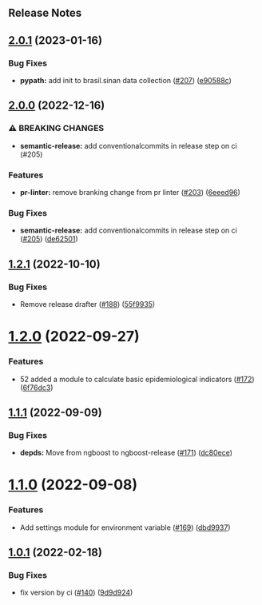 Release Notes
---

## [2.0.1](https://github.com/thegraphnetwork/epigraphhub_py/compare/2.0.0...2.0.1) (2023-01-16)


### Bug Fixes

* **pypath:** add init to brasil.sinan data collection ([#207](https://github.com/thegraphnetwork/epigraphhub_py/issues/207)) ([e90588c](https://github.com/thegraphnetwork/epigraphhub_py/commit/e90588c720115edfd85b514923cbcb558b1533e7))

## [2.0.0](https://github.com/thegraphnetwork/epigraphhub_py/compare/1.2.1...2.0.0) (2022-12-16)


### ⚠ BREAKING CHANGES

* **semantic-release:** add conventionalcommits in release step on ci (#205)

### Features

* **pr-linter:** remove branking change from pr linter ([#203](https://github.com/thegraphnetwork/epigraphhub_py/issues/203)) ([6eeed96](https://github.com/thegraphnetwork/epigraphhub_py/commit/6eeed96c27d6d8b497d1c890c30abbc9c9dcdd17))


### Bug Fixes

* **semantic-release:** add conventionalcommits in release step on ci ([#205](https://github.com/thegraphnetwork/epigraphhub_py/issues/205)) ([de62501](https://github.com/thegraphnetwork/epigraphhub_py/commit/de6250155355955f809559dcf9e1fe3a8eea9ff1))

## [1.2.1](https://github.com/thegraphnetwork/epigraphhub_py/compare/1.2.0...1.2.1) (2022-10-10)


### Bug Fixes

* Remove release drafter ([#188](https://github.com/thegraphnetwork/epigraphhub_py/issues/188)) ([55f9935](https://github.com/thegraphnetwork/epigraphhub_py/commit/55f9935250164ed120f16bc75b994cac1df40395))

# [1.2.0](https://github.com/thegraphnetwork/epigraphhub_py/compare/1.1.1...1.2.0) (2022-09-27)


### Features

* 52 added a module to calculate basic epidemiological indicators ([#172](https://github.com/thegraphnetwork/epigraphhub_py/issues/172)) ([6f76dc3](https://github.com/thegraphnetwork/epigraphhub_py/commit/6f76dc302f7191e6c86c78196cc18640d3cf5b32))

## [1.1.1](https://github.com/thegraphnetwork/epigraphhub_py/compare/1.1.0...1.1.1) (2022-09-09)


### Bug Fixes

* **depds:** Move from ngboost to ngboost-release ([#171](https://github.com/thegraphnetwork/epigraphhub_py/issues/171)) ([dc80ece](https://github.com/thegraphnetwork/epigraphhub_py/commit/dc80ece59e8bb8531eeb0243dcb5320e35b9982b))

# [1.1.0](https://github.com/thegraphnetwork/epigraphhub_py/compare/1.0.1...1.1.0) (2022-09-08)


### Features

* Add settings module for environment variable ([#169](https://github.com/thegraphnetwork/epigraphhub_py/issues/169)) ([dbd9937](https://github.com/thegraphnetwork/epigraphhub_py/commit/dbd9937301a9e088ce1875d428e60431e95c7ccc))

## [1.0.1](https://github.com/thegraphnetwork/epigraphhub_py/compare/1.0.0...1.0.1) (2022-02-18)


### Bug Fixes

* fix version by ci ([#140](https://github.com/thegraphnetwork/epigraphhub_py/issues/140)) ([9d9d924](https://github.com/thegraphnetwork/epigraphhub_py/commit/9d9d924ca5966ed8b17688f8bf4f1068b4aa6c18))
